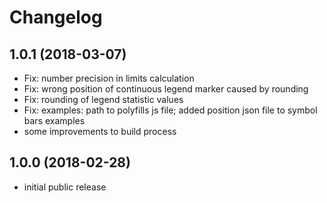 # Changelog

## 1.0.1 (2018-03-07)
- Fix: number precision in limits calculation
- Fix: wrong position of continuous legend marker caused by rounding
- Fix: rounding of legend statistic values
- Fix: examples: path to polyfills js file; added position json file to symbol bars examples
- some improvements to build process

## 1.0.0 (2018-02-28)
- initial public release